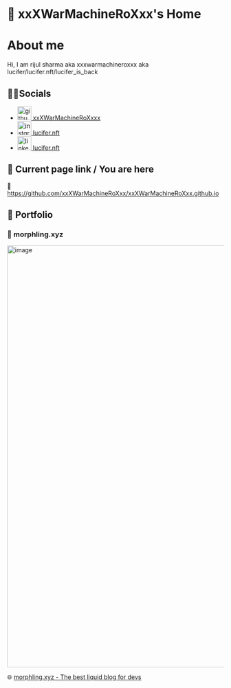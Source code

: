 # 🏡 xxXWarMachineRoXxx's Home


# About me 

Hi, I am rijul sharma aka xxxwarmachineroxxx aka lucifer/lucifer.nft/lucifer_is_back

## 🧑‍💻Socials

- <a href="https://github.com/xxXWarMachineRoXxx"><img width="32" alt="github-social" src="https://raw.githubusercontent.com/rdimascio/icons/932c4cf6c9e2031abeca1c164baa0f76785c16fe/icons/light/github.svg"> xxXWarMachineRoXxxx</a>
- <a href="https://www.instagram.com/lucifer.nft/"><img width="32" alt="instgram-social" src="https://github.com/rdimascio/icons/blob/master/icons/color/github.svg"> lucifer.nft</a>
- <a href="https://www.linkedin.com/in/r1jul-sharma/"><img width="32" alt="linkedin-social" src="https://github.com/rdimascio/icons/blob/master/icons/color/linkedin.svg"> lucifer.nft</a>


## 📌 Current page link / You are here
🔗 https://github.com/xxXWarMachineRoXxx/xxXWarMachineRoXxx.github.io

## 💼 Portfolio

### 🌊 morphling.xyz
<img width="982" alt="image" src="/assets/47086987/95bb0334-e844-4462-a158-acf8e38457a7">

🌐 [morphling.xyz - The best liquid blog for devs](morphling.xyz)

